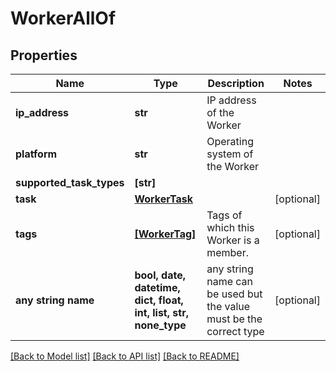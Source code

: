 # WorkerAllOf


## Properties
Name | Type | Description | Notes
------------ | ------------- | ------------- | -------------
**ip_address** | **str** | IP address of the Worker | 
**platform** | **str** | Operating system of the Worker | 
**supported_task_types** | **[str]** |  | 
**task** | [**WorkerTask**](WorkerTask.md) |  | [optional] 
**tags** | [**[WorkerTag]**](WorkerTag.md) | Tags of which this Worker is a member. | [optional] 
**any string name** | **bool, date, datetime, dict, float, int, list, str, none_type** | any string name can be used but the value must be the correct type | [optional]

[[Back to Model list]](../README.md#documentation-for-models) [[Back to API list]](../README.md#documentation-for-api-endpoints) [[Back to README]](../README.md)


